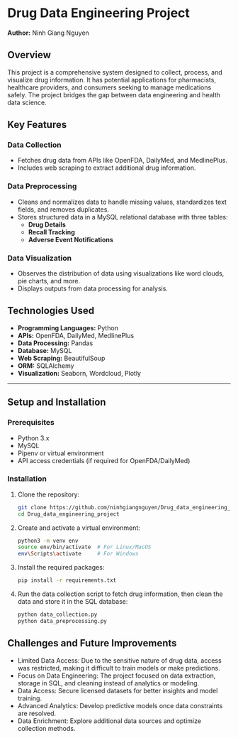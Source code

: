 # Drug Data Engineering Project

**Author:** Ninh Giang Nguyen

## Overview
This project is a comprehensive system designed to collect, process, and visualize drug information. It has potential applications for pharmacists, healthcare providers, and consumers seeking to manage medications safely. The project bridges the gap between data engineering and health data science.

## Key Features

### **Data Collection**
- Fetches drug data from APIs like OpenFDA, DailyMed, and MedlinePlus.
- Includes web scraping to extract additional drug information.

### **Data Preprocessing**
- Cleans and normalizes data to handle missing values, standardizes text fields, and removes duplicates.
- Stores structured data in a MySQL relational database with three tables:  
  - **Drug Details**
  - **Recall Tracking**
  - **Adverse Event Notifications**

### **Data Visualization**
- Observes the distribution of data using visualizations like word clouds, pie charts, and more.
- Displays outputs from data processing for analysis.

## Technologies Used
- **Programming Languages:** Python
- **APIs:** OpenFDA, DailyMed, MedlinePlus
- **Data Processing:** Pandas
- **Database:** MySQL
- **Web Scraping:** BeautifulSoup
- **ORM:** SQLAlchemy
- **Visualization:** Seaborn, Wordcloud, Plotly

---

## Setup and Installation

### **Prerequisites**
- Python 3.x
- MySQL
- Pipenv or virtual environment
- API access credentials (if required for OpenFDA/DailyMed)

### **Installation**
1. Clone the repository:
   ```bash
   git clone https://github.com/ninhgiangnguyen/Drug_data_engineering_project.git
   cd Drug_data_engineering_project
2. Create and activate a virtual environment:
   ```bash
   python3 -m venv env
   source env/bin/activate  # For Linux/MacOS
   env\Scripts\activate     # For Windows
3. Install the required packages:
   ```bash
   pip install -r requirements.txt
4. Run the data collection script to fetch drug information, then clean the data and store it in the SQL database:
   ```bash
   python data_collection.py
   python data_preprocessing.py

## Challenges and Future Improvements
- Limited Data Access: Due to the sensitive nature of drug data, access was restricted, making it difficult to train models or make predictions.
- Focus on Data Engineering: The project focused on data extraction, storage in SQL, and cleaning instead of analytics or modeling.
- Data Access: Secure licensed datasets for better insights and model training.
- Advanced Analytics: Develop predictive models once data constraints are resolved.
- Data Enrichment: Explore additional data sources and optimize collection methods.
   
